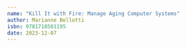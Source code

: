 ```yaml
---
name: "Kill It with Fire: Manage Aging Computer Systems"
author: Marianne Bellotti
isbn: 9781718501195
date: 2023-12-07
---
```

